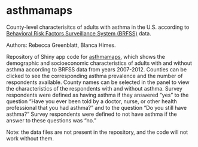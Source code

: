 asthmamaps
==========

County-level characterisitcs of adults with asthma in the U.S. according to [Behavioral Risk Factors Surveillance System (BRFSS)](https://www.cdc.gov/brfss/) data.

Authors: Rebecca Greenblatt, Blanca Himes.

Repository of Shiny app code for [asthmamaps](http://asthmamaps.org/), which shows the demographic and socioeconomic characteristics of adults with and without asthma according to BRFSS data from years 2007-2012. Counties can be clicked to see the corresponding asthma prevalence and the number of respondents available. County names can be selected in the panel to view the characteristics of the respondents with and without asthma. Survey respondents were defined as having asthma if they answered “yes” to the question “Have you ever been told by a doctor, nurse, or other health professional that you had asthma?” and to the question “Do you still have asthma?” Survey respondents were defined to not have asthma if the answer to these questions was “no.” 

Note: the data files are not present in the repository, and the code will not work without them.
